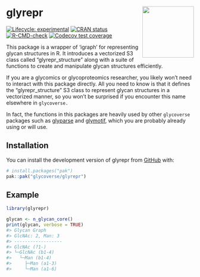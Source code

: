 
<!-- README.md is generated from README.Rmd. Please edit that file -->

# glyrepr <a href="https://glycoverse.github.io/glyrepr/"><img src="man/figures/logo.png" align="right" height="138" /></a>

<!-- badges: start -->

[![Lifecycle:
experimental](https://img.shields.io/badge/lifecycle-experimental-orange.svg)](https://lifecycle.r-lib.org/articles/stages.html#experimental)
[![CRAN
status](https://www.r-pkg.org/badges/version/glyrepr)](https://CRAN.R-project.org/package=glyrepr)
[![R-CMD-check](https://github.com/glycoverse/glyrepr/actions/workflows/R-CMD-check.yaml/badge.svg)](https://github.com/glycoverse/glyrepr/actions/workflows/R-CMD-check.yaml)
[![Codecov test
coverage](https://codecov.io/gh/glycoverse/glyrepr/graph/badge.svg)](https://app.codecov.io/gh/glycoverse/glyrepr)
<!-- badges: end -->

This package is a wrapper of ‘igraph’ for representing glycan structures
in R. It introduces a vectorized S3 class called “glyrepr_structure”
along with a suite of functions to create and manipulate glycan
structures efficiently.

If you are a glycomics or glycoproteomics researcher, you likely won’t
need to interact with this package directly. All you need to know is
that it defines the “glyrepr_structure” S3 class to represent glycan
structures in a vectorized manner, so you won’t be surprised if you
encounter this name elsewhere in `glycoverse.`

In fact, the functions in this packages are heavily used by other
`glycoverse` packages such as
[glyparse](https://github.com/glycoverse/glyparse) and
[glymotif](https://github.com/glycoverse/glymotif), which you are
probably already using or will use.

## Installation

You can install the development version of glyrepr from
[GitHub](https://github.com/) with:

``` r
# install.packages("pak")
pak::pak("glycoverse/glyrepr")
```

## Example

``` r
library(glyrepr)

glycan <- n_glycan_core()
print(glycan, verbose = TRUE)
#> Glycan Graph
#> GlcNAc: 2, Man: 3
#> ------------------
#> GlcNAc (?1-)
#> └─GlcNAc (b1-4)
#>   └─Man (b1-4)
#>     ├─Man (a1-3)
#>     └─Man (a1-6)
```
